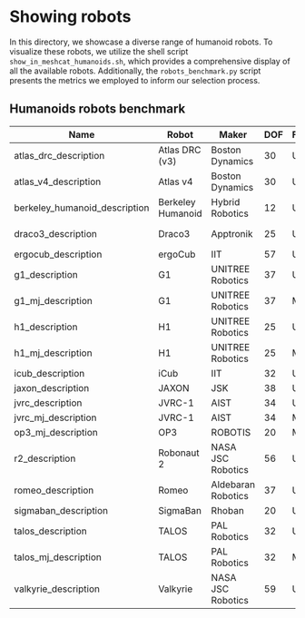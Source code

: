 # Showing robots

In this directory, we showcase a diverse range of humanoid robots. To visualize these robots, we utilize the shell script `show_in_meshcat_humanoids.sh`, which provides a comprehensive display of all the available robots. Additionally, the `robots_benchmark.py` script presents the metrics we employed to inform our selection process.


## Humanoids robots benchmark


| Name                      | Robot            | Maker              | DOF | Format | Notes |
|---------------------------|------------------|--------------------|-----|--------|------------|
| atlas_drc_description     | Atlas DRC (v3)   | Boston Dynamics    | 30  | URDF   |
| atlas_v4_description      | Atlas v4         | Boston Dynamics    | 30  | URDF   | Main robot choice
| berkeley_humanoid_description | Berkeley Humanoid | Hybrid Robotics | 12  | URDF   | Not found loads_robots |
| draco3_description        | Draco3           | Apptronik          | 25  | URDF   | Alternative choice
| ergocub_description       | ergoCub          | IIT                | 57  | URDF   |
| g1_description            | G1               | UNITREE Robotics   | 37  | URDF   |
| g1_mj_description         | G1               | UNITREE Robotics   | 37  | MJCF   |
| h1_description            | H1               | UNITREE Robotics   | 25  | URDF   |
| h1_mj_description         | H1               | UNITREE Robotics   | 25  | MJCF   |
| icub_description          | iCub             | IIT                | 32  | URDF   |
| jaxon_description         | JAXON            | JSK                | 38  | URDF   |
| jvrc_description          | JVRC-1           | AIST               | 34  | URDF   |
| jvrc_mj_description       | JVRC-1           | AIST               | 34  | MJCF   |
| op3_mj_description        | OP3              | ROBOTIS            | 20  | MJCF   |
| r2_description            | Robonaut 2       | NASA JSC Robotics  | 56  | URDF   |
| romeo_description         | Romeo            | Aldebaran Robotics | 37  | URDF   |
| sigmaban_description      | SigmaBan         | Rhoban             | 20  | URDF   |
| talos_description         | TALOS            | PAL Robotics       | 32  | URDF   |
| talos_mj_description      | TALOS            | PAL Robotics       | 32  | MJCF   |
| valkyrie_description      | Valkyrie         | NASA JSC Robotics  | 59  | URDF   |
